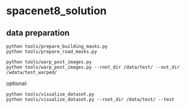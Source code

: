 # spacenet8_solution

## data preparation

```
python tools/prepare_building_masks.py
python tools/prepare_road_masks.py

python tools/warp_post_images.py
python tools/warp_post_images.py --root_dir /data/test/ --out_dir /wdata/test_warped/
```

optional:
```
python tools/visualize_dataset.py
python tools/visualize_dataset.py --root_dir /data/test/ --test
```
